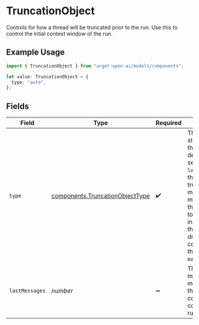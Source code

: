 # TruncationObject

Controls for how a thread will be truncated prior to the run. Use this to control the intial context window of the run.

## Example Usage

```typescript
import { TruncationObject } from "argot-open-ai/models/components";

let value: TruncationObject = {
  type: "auto",
};
```

## Fields

| Field                                                                                                                                                                                                                                                                                                            | Type                                                                                                                                                                                                                                                                                                             | Required                                                                                                                                                                                                                                                                                                         | Description                                                                                                                                                                                                                                                                                                      |
| ---------------------------------------------------------------------------------------------------------------------------------------------------------------------------------------------------------------------------------------------------------------------------------------------------------------- | ---------------------------------------------------------------------------------------------------------------------------------------------------------------------------------------------------------------------------------------------------------------------------------------------------------------- | ---------------------------------------------------------------------------------------------------------------------------------------------------------------------------------------------------------------------------------------------------------------------------------------------------------------- | ---------------------------------------------------------------------------------------------------------------------------------------------------------------------------------------------------------------------------------------------------------------------------------------------------------------- |
| `type`                                                                                                                                                                                                                                                                                                           | [components.TruncationObjectType](../../models/components/truncationobjecttype.md)                                                                                                                                                                                                                               | :heavy_check_mark:                                                                                                                                                                                                                                                                                               | The truncation strategy to use for the thread. The default is `auto`. If set to `last_messages`, the thread will be truncated to the n most recent messages in the thread. When set to `auto`, messages in the middle of the thread will be dropped to fit the context length of the model, `max_prompt_tokens`. |
| `lastMessages`                                                                                                                                                                                                                                                                                                   | *number*                                                                                                                                                                                                                                                                                                         | :heavy_minus_sign:                                                                                                                                                                                                                                                                                               | The number of most recent messages from the thread when constructing the context for the run.                                                                                                                                                                                                                    |